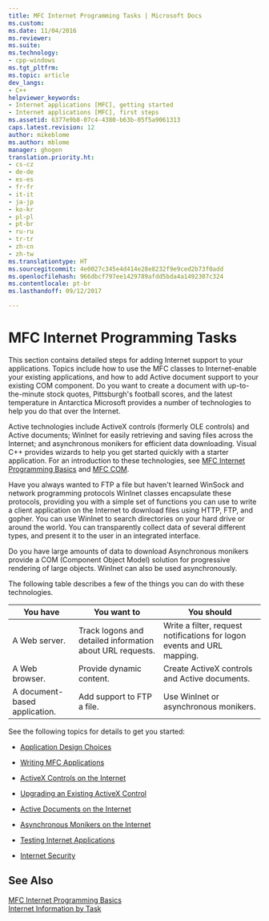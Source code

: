 ```yaml
---
title: MFC Internet Programming Tasks | Microsoft Docs
ms.custom: 
ms.date: 11/04/2016
ms.reviewer: 
ms.suite: 
ms.technology:
- cpp-windows
ms.tgt_pltfrm: 
ms.topic: article
dev_langs:
- C++
helpviewer_keywords:
- Internet applications [MFC], getting started
- Internet applications [MFC], first steps
ms.assetid: 6377e9b8-07c4-4380-b63b-05f5a9061313
caps.latest.revision: 12
author: mikeblome
ms.author: mblome
manager: ghogen
translation.priority.ht:
- cs-cz
- de-de
- es-es
- fr-fr
- it-it
- ja-jp
- ko-kr
- pl-pl
- pt-br
- ru-ru
- tr-tr
- zh-cn
- zh-tw
ms.translationtype: HT
ms.sourcegitcommit: 4e0027c345e4d414e28e8232f9e9ced2b73f0add
ms.openlocfilehash: 966dbcf797ee1429789afdd5bda4a1492307c324
ms.contentlocale: pt-br
ms.lasthandoff: 09/12/2017

---
```

# <a name="mfc-internet-programming-tasks"></a>MFC Internet Programming Tasks
This section contains detailed steps for adding Internet support to your applications. Topics include how to use the MFC classes to Internet-enable your existing applications, and how to add Active document support to your existing COM component. Do you want to create a document with up-to-the-minute stock quotes, Pittsburgh's football scores, and the latest temperature in Antarctica Microsoft provides a number of technologies to help you do that over the Internet.  
  
 Active technologies include ActiveX controls (formerly OLE controls) and Active documents; WinInet for easily retrieving and saving files across the Internet; and asynchronous monikers for efficient data downloading. Visual C++ provides wizards to help you get started quickly with a starter application. For an introduction to these technologies, see [MFC Internet Programming Basics](../mfc/mfc-internet-programming-basics.md) and [MFC COM](../mfc/mfc-com.md).  
  
 Have you always wanted to FTP a file but haven't learned WinSock and network programming protocols WinInet classes encapsulate these protocols, providing you with a simple set of functions you can use to write a client application on the Internet to download files using HTTP, FTP, and gopher. You can use WinInet to search directories on your hard drive or around the world. You can transparently collect data of several different types, and present it to the user in an integrated interface.  
  
 Do you have large amounts of data to download Asynchronous monikers provide a COM (Component Object Model) solution for progressive rendering of large objects. WinInet can also be used asynchronously.  
  
 The following table describes a few of the things you can do with these technologies.  
  
|You have|You want to|You should|  
|--------------|-----------------|----------------|  
|A Web server.|Track logons and detailed information about URL requests.|Write a filter, request notifications for logon events and URL mapping.|  
|A Web browser.|Provide dynamic content.|Create ActiveX controls and Active documents.|  
|A document-based application.|Add support to FTP a file.|Use WinInet or asynchronous monikers.|  
  
 See the following topics for details to get you started:  
  
-   [Application Design Choices](../mfc/application-design-choices.md)  
  
-   [Writing MFC Applications](../mfc/writing-mfc-applications.md)  
  
-   [ActiveX Controls on the Internet](../mfc/activex-controls-on-the-internet.md)  
  
-   [Upgrading an Existing ActiveX Control](../mfc/upgrading-an-existing-activex-control.md)  
  
-   [Active Documents on the Internet](../mfc/active-documents-on-the-internet.md)  
  
-   [Asynchronous Monikers on the Internet](../mfc/asynchronous-monikers-on-the-internet.md)  
  
-   [Testing Internet Applications](../mfc/testing-internet-applications.md)  
  
-   [Internet Security](../mfc/internet-security-cpp.md)  
  
## <a name="see-also"></a>See Also  
 [MFC Internet Programming Basics](../mfc/mfc-internet-programming-basics.md)   
 [Internet Information by Task](../mfc/internet-information-by-task.md)


